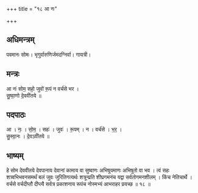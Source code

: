 +++
title = "१८ आ नः"

+++
## अधिमन्त्रम्
पवमानः सोमः। भृगुर्वारुणिर्जमदग्निर्वा। गायत्री।

## मन्त्रः
आ नः॑ सोम॒ सहो॒ जुवो॑ रू॒पं न वर्च॑से भर ।  
सु॒ष्वा॒णो दे॒ववी॑तये ॥

## पदपाठः
आ । नः॒ । सो॒म॒ । सहः॑ । जुवः॑ । रू॒पम् । न । वर्च॑से । भ॒र॒ ।  
सु॒स्वा॒नः । दे॒वऽवी॑तये ॥

## भाष्यम्
हे सोम देववीतये देवपानाय देवानां कामाय वा सुष्वाणः अभिषूयमाणः अभिषुतो वा भव । त्वं सहः शत्र्वभिभवनसमर्थं बलं जुवः जुरितिगत्यर्थः शत्रून्प्रति शीघ्रगमनंच यद्वा सर्वतोगमनशीलम् । किंच नेतिचार्थे । वर्चसे वर्चदीप्तौ दीप्त्यै सर्वत्र प्रकाशनाय रूपंच नोस्मभ्यं आभराहर प्रयच्छ ॥ १८ ॥